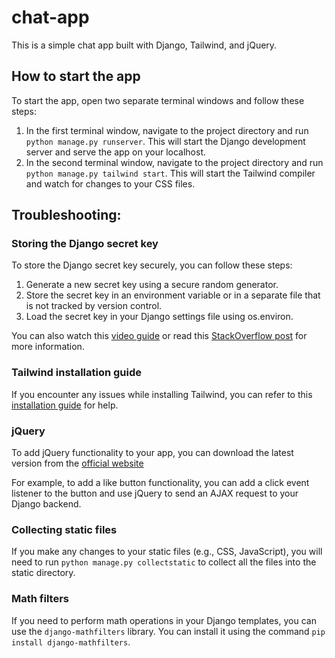 # chat-app
This is a simple chat app built with Django, Tailwind, and jQuery.

How to start the app
-

To start the app, open two separate terminal windows and follow these steps:

1. In the first terminal window, navigate to the project directory and run `python manage.py runserver`. This will start the Django development server and serve the app on your localhost.
2. In the second terminal window, navigate to the project directory and run `python manage.py tailwind start`. This will start the Tailwind compiler and watch for changes to your CSS files.

Troubleshooting:
-

  ### Storing the Django secret key
  
  To store the Django secret key securely, you can follow these steps:

  1. Generate a new secret key using a secure random generator.
  2. Store the secret key in an environment variable or in a separate file that is not tracked by version control.
  3. Load the secret key in your Django settings file using os.environ.
  
  You can also watch this [video guide](https://www.youtube.com/watch?v=bPR3Q0BFFzw&ab_channel=ZackPlauch%C3%A9) or read this [StackOverflow post](https://stackoverflow.com/questions/15209978/where-to-store-secret-keys-django) for more information.

  ### Tailwind installation guide 
   
  If you encounter any issues while installing Tailwind, you can refer to this [installation guide](https://django-tailwind.readthedocs.io/en/latest/installation.html) for help.
  


  ### jQuery 
   
  To add jQuery functionality to your app, you can download the latest version from the  [official website](https://releases.jquery.com/)<br>
  
  For example, to add a like button functionality, you can add a click event listener to the button and use jQuery to send an AJAX request to your Django backend.
 
  ### Collecting static files

  If you make any changes to your static files (e.g., CSS, JavaScript), you will need to run `python manage.py collectstatic` to collect all the files into the static directory.

  ### Math filters

  If you need to perform math operations in your Django templates, you can use the `django-mathfilters` library. You can install it using the command `pip install django-mathfilters`.